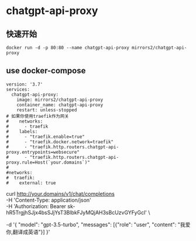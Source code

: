 # chatgpt-api-proxy

## 快速开始
```
docker run -d -p 80:80 --name chatgpt-api-proxy mirrors2/chatgpt-api-proxy
```

## use docker-compose

```
version: '3.7'
services: 
  chatgpt-api-proxy:
    image: mirrors2/chatgpt-api-proxy
    container_name: chatgpt-api-proxy 
    restart: unless-stopped
# 如果你使用traefik作为网关   
#    networks:
#      - traefik
#    labels:
#      - "traefik.enable=true"
#      - "traefik.docker.network=traefik"
#      - "traefik.http.routers.chatgpt-api-proxy.entrypoints=websecure"
#      - "traefik.http.routers.chatgpt-api-proxy.rule=Host(`your.domains`)" 
#      
#networks:
#  traefik:
#    external: true
```

curl http://your.domains/v1/chat/completions \
  -H 'Content-Type: application/json' \
  -H 'Authorization: Bearer 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' \

  -d '{
  "model": "gpt-3.5-turbo",
  "messages": [{"role": "user", "content": "我爱你,翻译成英语"}]
}'